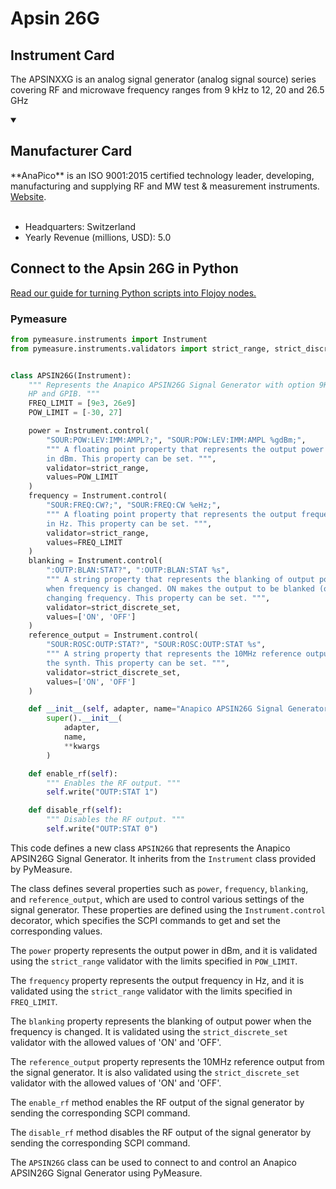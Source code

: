 
# Apsin 26G

## Instrument Card

The APSINXXG is an analog signal generator (analog signal source) series covering RF and microwave frequency ranges from 9 kHz to 12, 20 and 26.5 GHz

<details open>
<summary><h2>Manufacturer Card</h2></summary>
**AnaPico** is an ISO 9001:2015 certified technology leader, developing, manufacturing and supplying RF and MW test & measurement instruments. <a href=https://www.anapico.com/>Website</a>.
<br></br>
<ul>
  <li>Headquarters: Switzerland</li>
  <li>Yearly Revenue (millions, USD): 5.0</li>
</ul>
</details>

## Connect to the Apsin 26G in Python

[Read our guide for turning Python scripts into Flojoy nodes.](https://docs.flojoy.ai/custom-nodes/creating-custom-node/)


### Pymeasure

```python
from pymeasure.instruments import Instrument
from pymeasure.instruments.validators import strict_range, strict_discrete_set


class APSIN26G(Instrument):
    """ Represents the Anapico APSIN26G Signal Generator with option 9K,
    HP and GPIB. """
    FREQ_LIMIT = [9e3, 26e9]
    POW_LIMIT = [-30, 27]

    power = Instrument.control(
        "SOUR:POW:LEV:IMM:AMPL?;", "SOUR:POW:LEV:IMM:AMPL %gdBm;",
        """ A floating point property that represents the output power
        in dBm. This property can be set. """,
        validator=strict_range,
        values=POW_LIMIT
    )
    frequency = Instrument.control(
        "SOUR:FREQ:CW?;", "SOUR:FREQ:CW %eHz;",
        """ A floating point property that represents the output frequency
        in Hz. This property can be set. """,
        validator=strict_range,
        values=FREQ_LIMIT
    )
    blanking = Instrument.control(
        ":OUTP:BLAN:STAT?", ":OUTP:BLAN:STAT %s",
        """ A string property that represents the blanking of output power
        when frequency is changed. ON makes the output to be blanked (off) while
        changing frequency. This property can be set. """,
        validator=strict_discrete_set,
        values=['ON', 'OFF']
    )
    reference_output = Instrument.control(
        "SOUR:ROSC:OUTP:STAT?", "SOUR:ROSC:OUTP:STAT %s",
        """ A string property that represents the 10MHz reference output from
        the synth. This property can be set. """,
        validator=strict_discrete_set,
        values=['ON', 'OFF']
    )

    def __init__(self, adapter, name="Anapico APSIN26G Signal Generator", **kwargs):
        super().__init__(
            adapter,
            name,
            **kwargs
        )

    def enable_rf(self):
        """ Enables the RF output. """
        self.write("OUTP:STAT 1")

    def disable_rf(self):
        """ Disables the RF output. """
        self.write("OUTP:STAT 0")
```

This code defines a new class `APSIN26G` that represents the Anapico APSIN26G Signal Generator. It inherits from the `Instrument` class provided by PyMeasure.

The class defines several properties such as `power`, `frequency`, `blanking`, and `reference_output`, which are used to control various settings of the signal generator. These properties are defined using the `Instrument.control` decorator, which specifies the SCPI commands to get and set the corresponding values.

The `power` property represents the output power in dBm, and it is validated using the `strict_range` validator with the limits specified in `POW_LIMIT`.

The `frequency` property represents the output frequency in Hz, and it is validated using the `strict_range` validator with the limits specified in `FREQ_LIMIT`.

The `blanking` property represents the blanking of output power when the frequency is changed. It is validated using the `strict_discrete_set` validator with the allowed values of 'ON' and 'OFF'.

The `reference_output` property represents the 10MHz reference output from the signal generator. It is also validated using the `strict_discrete_set` validator with the allowed values of 'ON' and 'OFF'.

The `enable_rf` method enables the RF output of the signal generator by sending the corresponding SCPI command.

The `disable_rf` method disables the RF output of the signal generator by sending the corresponding SCPI command.

The `APSIN26G` class can be used to connect to and control an Anapico APSIN26G Signal Generator using PyMeasure.

